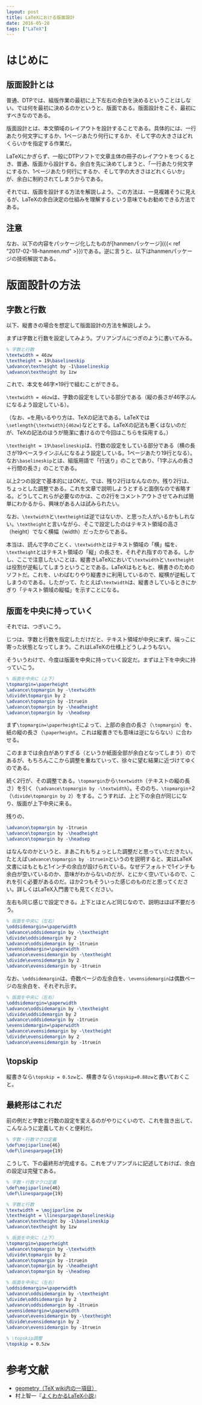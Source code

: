 ```yaml
---
layout: post
title: LaTeXにおける版面設計
date: 2016-05-28
tags: ["LaTeX"]
---
```


# はじめに
## 版面設計とは
普通、DTPでは、組版作業の最初に上下左右の余白を決めるということはしない。では何を最初に決めるのかというと、版面である。版面設計をこそ、最初にすべきなのである。

版面設計とは、本文領域のレイアウトを設計することである。具体的には、一行あたり何文字にするか、1ページあたり何行にするか、そして字の大きさはどれくらいかを指定する作業だ。

LaTeXにかぎらず、一般にDTPソフトで文章主体の冊子のレイアウトをつくるとき、普通、版面から設計する。余白を先に決めてしまうと、「一行あたり何文字にするか、1ページあたり何行にするか、そして字の大きさはどれくらいか」が、余白に制約されてしまうからである。

それでは、版面を設計する方法を解説しよう。この方法は、一見複雑そうに見えるが、LaTeXの余白決定の仕組みを理解するという意味でもお勧めできる方法である。

## 注意
なお、以下の内容をパッケージ化したものが[hanmenパッケージ]({{< ref "2017-02-18-hanmen.md" >}})である。逆に言うと、以下はhanmenパッケージの技術解説である。

# 版面設計の方法
## 字数と行数
以下、縦書きの場合を想定して版面設計の方法を解説しよう。

まずは字数と行数を設定してみよう。プリアンブルにつぎのように書いてみる。

```LaTeX
% 字数と行数
\textwidth = 46zw
\textheight = 19\baselineskip
\advance\textheight by -1\baselineskip
\advance\textheight by 1zw
```

これで、本文を46字×19行で組むことができる。

`\textwidth = 46zw`は、字数の設定をしている部分である（縦の長さが46字ぶんになるよう設定している）。

（なお、`=`を用いるやり方は、TeXの記法である。LaTeXでは`\setlength{\textwidth}{46zw}`などとする。LaTeXの記法も悪くはないのだが、TeXの記法のほうが簡潔に書けるので今回はこちらを採用する。）

`\textheight = 19\baselineskip`は、行数の設定をしている部分である（横の長さが19ベースラインぶんになるよう設定している。1ページあたり19行となる）。なお`\baselineskip`とは、組版用語で「行送り」のことであり、「1字ぶんの長さ＋行間の長さ」のことである。

以上2つの設定で基本的にはOKだ。では、残り2行はなんなのか。残り2行は、ちょっとした調整である。これを文章で説明しようとすると面倒なので省略する。どうしてこれらが必要なのかは、この2行をコメントアウトさせてみれば簡単にわかるから、興味がある人は試みられたい。

なお、`\textwidth`と`\textheight`は逆ではないか、と思った人がいるかもしれない。`\textheight`と言いながら、そこで設定したのはテキスト領域の高さ（height）でなく横幅（width）だったからである。

本当は、読んで字のごとく、`\textwidth`とはテキスト領域の「横」幅を、`\textheight`とはテキスト領域の「縦」の長さを、それぞれ指すのである。しかし、ここで注意したいことは、縦書きLaTeXにおいて`\textwidth`と`\textheight`は役割が逆転してしまうということである。LaTeXはもともと、横書きのためのソフトだ。これを、いわばむりやり縦書きに利用しているので、縦横が逆転してしまうのである。したがって、たとえば`\textwidth`は、縦書きしているときにかぎり「テキスト領域の縦幅」を示すことになる。


## 版面を中央に持っていく
それでは、つぎいこう。

じつは、字数と行数を指定しただけだと、テキスト領域が中央に来ず、端っこに寄った状態となってしまう。これはLaTeXの仕様上どうしようもない。

そういうわけで、今度は版面を中央に持っていく設定だ。まずは上下を中央に持っていこう。

```LaTeX
% 版面を中央に（上下）
\topmargin=\paperheight
\advance\topmargin by -\textwidth
\divide\topmargin by 2
\advance\topmargin by -1truein
\advance\topmargin by -\headheight
\advance\topmargin by -\headsep
```

まず`\topmargin=\paperheight`によって、上部の余白の長さ（`\topmargin`）を、紙の縦の長さ（`\paperheight`。これは縦書きでも意味は逆にならない）に合わせる。

このままでは余白がありすぎる（というか紙面全部が余白となってしまう）のであるが、もちろんここから調整を重ねていって、徐々に望む結果に近づけてゆくのである。

続く2行が、その調整である。`\topmargin`から`\textwidth`（テキストの縦の長さ）を引く（`\advance\topmargin by -\textwidth`）。そののち、`\topmargin`÷2（`\divide\topmargin by 2`）をする。こうすれば、上と下の余白が同じになり、版面が上下中央に来る。

残りの、

```LaTeX
\advance\topmargin by -1truein
\advance\topmargin by -\headheight
\advance\topmargin by -\headsep
```

はなんなのかというと、まあこれもちょっとした調整だと思っていただきたい。たとえば`\advance\topmargin by -1truein`というのを説明すると、実はLaTeX文書にはもともと1インチの余白が設けられている。なぜデフォルトで1インチも余白が空いているのか、意味がわからないのだが、とにかく空いているので、これを引く必要があるのだ。ほか2つもそういった感じのものだと思ってください。詳しくはLaTeX入門書でも見てください。


左右も同じ感じで設定できる。上下とほとんど同じなので、説明はほぼ不要だろう。

```LaTeX
% 版面を中央に（左右）
\oddsidemargin=\paperwidth
\advance\oddsidemargin by -\textheight
\divide\oddsidemargin by 2
\advance\oddsidemargin by -1truein
\evensidemargin=\paperwidth
\advance\evensidemargin by -\textheight
\divide\evensidemargin by 2
\advance\evensidemargin by -1truein
```

なお、`\oddsidemargin`は、奇数ページの左余白を、`\evensidemargin`は偶数ページの左余白を、それぞれ示す。


```LaTeX
% 版面を中央に（左右）
\oddsidemargin=\paperwidth
\advance\oddsidemargin by -\textheight
\divide\oddsidemargin by 2
\advance\oddsidemargin by -1truein
\evensidemargin=\paperwidth
\advance\evensidemargin by -\textheight
\divide\evensidemargin by 2
\advance\evensidemargin by -1truein
```

## \topskip
縦書きなら`\topskip = 0.5zw`と、横書きなら`\topskip=0.88zw`と書いておくこと。

## 最終形はこれだ
前の例だと字数と行数の設定を変えるのがやりにくいので、これを抜き出して、こんなふうに定義しておくと便利だ。

```LaTeX
% 字数・行数マクロ定義
\def\mojiparline{46}
\def\linesparpage{19}
```

こうして、下の最終形が完成する。これをプリアンブルに記述しておけば、余白の設定は完璧である。

```LaTeX
% 字数・行数マクロ定義
\def\mojiparline{46}
\def\linesparpage{19}

% 字数と行数
\textwidth = \mojiparline zw
\textheight = \linesparpage\baselineskip
\advance\textheight by -1\baselineskip
\advance\textheight by 1zw

% 版面を中央に（上下）
\topmargin=\paperheight
\advance\topmargin by -\textwidth
\divide\topmargin by 2
\advance\topmargin by -1truein
\advance\topmargin by -\headheight
\advance\topmargin by -\headsep

% 版面を中央に（左右）
\oddsidemargin=\paperwidth
\advance\oddsidemargin by -\textheight
\divide\oddsidemargin by 2
\advance\oddsidemargin by -1truein
\evensidemargin=\paperwidth
\advance\evensidemargin by -\textheight
\divide\evensidemargin by 2
\advance\evensidemargin by -1truein

% \topskip調整
\topskip = 0.5zw
```


# 参考文献
* [geometry（TeX wiki内の一項目）](https://texwiki.texjp.org/?geometry)
* 村上智一『[よくわかるLaTeX小説](http://p-act.sakura.ne.jp/PARALLEL_ACT/LaTeX-Dojin/)』
